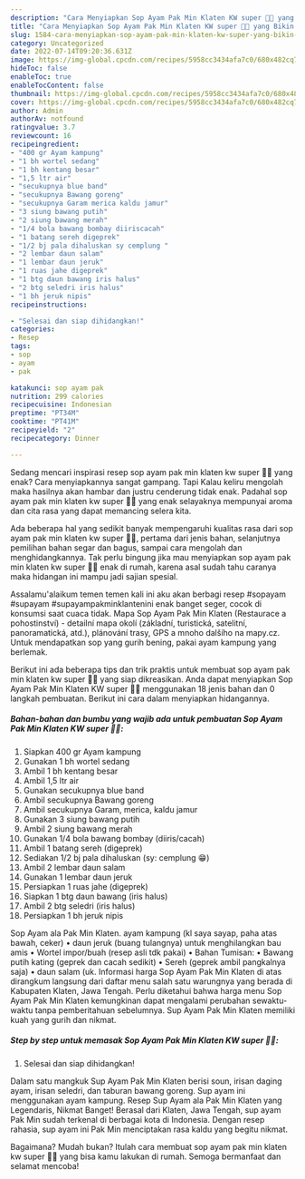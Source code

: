 ```yaml
---
description: "Cara Menyiapkan Sop Ayam Pak Min Klaten KW super 👌🏼 yang Bikin Ngiler, Buat Buka Puasa Sempurna"
title: "Cara Menyiapkan Sop Ayam Pak Min Klaten KW super 👌🏼 yang Bikin Ngiler, Buat Buka Puasa Sempurna"
slug: 1584-cara-menyiapkan-sop-ayam-pak-min-klaten-kw-super-yang-bikin-ngiler-buat-buka-puasa-sempurna
category: Uncategorized
date: 2022-07-14T09:20:36.631Z
image: https://img-global.cpcdn.com/recipes/5958cc3434afa7c0/680x482cq70/sop-ayam-pak-min-klaten-kw-super-foto-resep-utama.jpg
hideToc: false
enableToc: true
enableTocContent: false
thumbnail: https://img-global.cpcdn.com/recipes/5958cc3434afa7c0/680x482cq70/sop-ayam-pak-min-klaten-kw-super-foto-resep-utama.jpg
cover: https://img-global.cpcdn.com/recipes/5958cc3434afa7c0/680x482cq70/sop-ayam-pak-min-klaten-kw-super-foto-resep-utama.jpg
author: Admin
authorAv: notfound
ratingvalue: 3.7
reviewcount: 16
recipeingredient:
- "400 gr Ayam kampung"
- "1 bh wortel sedang"
- "1 bh kentang besar"
- "1,5 ltr air"
- "secukupnya blue band"
- "secukupnya Bawang goreng"
- "secukupnya Garam merica kaldu jamur"
- "3 siung bawang putih"
- "2 siung bawang merah"
- "1/4 bola bawang bombay diiriscacah"
- "1 batang sereh digeprek"
- "1/2 bj pala dihaluskan sy cemplung "
- "2 lembar daun salam"
- "1 lembar daun jeruk"
- "1 ruas jahe digeprek"
- "1 btg daun bawang iris halus"
- "2 btg seledri iris halus"
- "1 bh jeruk nipis"
recipeinstructions:

- "Selesai dan siap dihidangkan!"
categories:
- Resep
tags:
- sop
- ayam
- pak

katakunci: sop ayam pak 
nutrition: 299 calories
recipecuisine: Indonesian
preptime: "PT34M"
cooktime: "PT41M"
recipeyield: "2"
recipecategory: Dinner

---
```



Sedang mencari inspirasi resep sop ayam pak min klaten kw super 👌🏼 yang enak? Cara menyiapkannya sangat gampang. Tapi Kalau keliru mengolah maka hasilnya akan hambar dan justru cenderung tidak enak. Padahal sop ayam pak min klaten kw super 👌🏼 yang enak selayaknya mempunyai aroma dan cita rasa yang dapat memancing selera kita.


Ada beberapa hal yang sedikit banyak mempengaruhi kualitas rasa dari sop ayam pak min klaten kw super 👌🏼, pertama dari jenis bahan, selanjutnya pemilihan bahan segar dan bagus, sampai cara mengolah dan menghidangkannya. Tak perlu bingung jika mau menyiapkan sop ayam pak min klaten kw super 👌🏼 enak di rumah, karena asal sudah tahu caranya maka hidangan ini mampu jadi sajian spesial.

Assalamu&#39;alaikum temen temen kali ini aku akan berbagi resep #sopayam #supayam #supayampakminklantenini enak banget seger, cocok di konsumsi saat cuaca tidak. Mapa Sop Ayam Pak Min Klaten (Restaurace a pohostinství) - detailní mapa okolí (základní, turistická, satelitní, panoramatická, atd.), plánování trasy, GPS a mnoho dalšího na mapy.cz. Untuk mendapatkan sop yang gurih bening, pakai ayam kampung yang berlemak.


Berikut ini ada beberapa tips dan trik praktis untuk membuat sop ayam pak min klaten kw super 👌🏼 yang siap dikreasikan. Anda dapat menyiapkan Sop Ayam Pak Min Klaten KW super 👌🏼 menggunakan 18 jenis bahan dan 0 langkah pembuatan. Berikut ini cara dalam menyiapkan hidangannya.

<!--inarticleads1-->

##### Bahan-bahan dan bumbu yang wajib ada untuk pembuatan Sop Ayam Pak Min Klaten KW super 👌🏼:

1. Siapkan 400 gr Ayam kampung
1. Gunakan 1 bh wortel sedang
1. Ambil 1 bh kentang besar
1. Ambil 1,5 ltr air
1. Gunakan secukupnya blue band
1. Ambil secukupnya Bawang goreng
1. Ambil secukupnya Garam, merica, kaldu jamur
1. Gunakan 3 siung bawang putih
1. Ambil 2 siung bawang merah
1. Gunakan 1/4 bola bawang bombay (diiris/cacah)
1. Ambil 1 batang sereh (digeprek)
1. Sediakan 1/2 bj pala dihaluskan (sy: cemplung 😁)
1. Ambil 2 lembar daun salam
1. Gunakan 1 lembar daun jeruk
1. Persiapkan 1 ruas jahe (digeprek)
1. Siapkan 1 btg daun bawang (iris halus)
1. Ambil 2 btg seledri (iris halus)
1. Persiapkan 1 bh jeruk nipis


Sop Ayam ala Pak Min Klaten. ayam kampung (kl saya sayap, paha atas bawah, ceker) • daun jeruk (buang tulangnya) untuk menghilangkan bau amis • Wortel impor/buah (resep asli tdk pakai) • Bahan Tumisan: • Bawang putih kating (geprek dan cacah sedikit) • Sereh (geprek ambil pangkalnya saja) • daun salam (uk. Informasi harga Sop Ayam Pak Min Klaten di atas dirangkum langsung dari daftar menu salah satu warungnya yang berada di Kabupaten Klaten, Jawa Tengah. Perlu diketahui bahwa harga menu Sop Ayam Pak Min Klaten kemungkinan dapat mengalami perubahan sewaktu-waktu tanpa pemberitahuan sebelumnya. Sup Ayam Pak Min Klaten memiliki kuah yang gurih dan nikmat. 

<!--inarticleads2-->

##### Step by step untuk memasak Sop Ayam Pak Min Klaten KW super 👌🏼:


1. Selesai dan siap dihidangkan!

Dalam satu mangkuk Sup Ayam Pak Min Klaten berisi soun, irisan daging ayam, irisan seledri, dan taburan bawang goreng. Sup ayam ini menggunakan ayam kampung. Resep Sup Ayam ala Pak Min Klaten yang Legendaris, Nikmat Banget! Berasal dari Klaten, Jawa Tengah, sup ayam Pak Min sudah terkenal di berbagai kota di Indonesia. Dengan resep rahasia, sup ayam ini Pak Min menciptakan rasa kaldu yang begitu nikmat. 

Bagaimana? Mudah bukan? Itulah cara membuat sop ayam pak min klaten kw super 👌🏼 yang bisa kamu lakukan di rumah. Semoga bermanfaat dan selamat mencoba!
